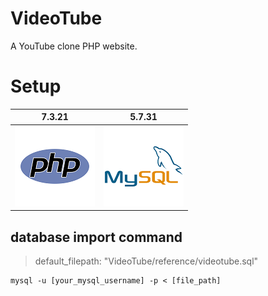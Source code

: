 # VideoTube
A YouTube clone PHP website.

# Setup
| 7.3.21 | 5.7.31
|:---:|:---:|
<img src="reference/php_icon.png" width="128"/> | <img src="reference/mysql_icon.png" width="128"/>

## database import command

> default_filepath: "VideoTube/reference/videotube.sql"

```
mysql -u [your_mysql_username] -p < [file_path]
```
